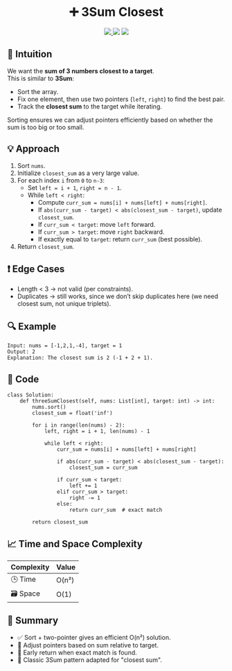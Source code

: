 <h1 align="center">➕ 3Sum Closest</h1>

<p align="center">
  <a href="https://leetcode.com/problems/3sum-closest/">
    <img src="https://img.shields.io/badge/LeetCode-3Sum%20Closest-brightgreen?logo=leetcode&style=flat-square" />
  </a>
  <img src="https://img.shields.io/badge/Difficulty-Medium-orange?style=flat-square" />
  <img src="https://img.shields.io/badge/Category-Two%20Pointers%2C%20Sorting%2C%20Array-blueviolet?style=flat-square" />
</p>

## 🧠 Intuition

We want the **sum of 3 numbers closest to a target**.  
This is similar to **3Sum**:
- Sort the array.
- Fix one element, then use two pointers (`left`, `right`) to find the best pair.
- Track the **closest sum** to the target while iterating.

Sorting ensures we can adjust pointers efficiently based on whether the sum is too big or too small.

## 💡 Approach

1. Sort `nums`.  
2. Initialize `closest_sum` as a very large value.  
3. For each index `i` from `0` to `n-3`:
   - Set `left = i + 1`, `right = n - 1`.  
   - While `left < right`:
     - Compute `curr_sum = nums[i] + nums[left] + nums[right]`.
     - If `abs(curr_sum - target) < abs(closest_sum - target)`, update `closest_sum`.
     - If `curr_sum < target`: move `left` forward.
     - If `curr_sum > target`: move `right` backward.
     - If exactly equal to `target`: return `curr_sum` (best possible).  
4. Return `closest_sum`.

## ❗ Edge Cases

- Length < 3 → not valid (per constraints).  
- Duplicates → still works, since we don’t skip duplicates here (we need closest sum, not unique triplets).  

## 🔍 Example

```
Input: nums = [-1,2,1,-4], target = 1
Output: 2
Explanation: The closest sum is 2 (-1 + 2 + 1).
```

## 🧾 Code

```
class Solution:
    def threeSumClosest(self, nums: List[int], target: int) -> int:
        nums.sort()
        closest_sum = float('inf')

        for i in range(len(nums) - 2):
            left, right = i + 1, len(nums) - 1

            while left < right:
                curr_sum = nums[i] + nums[left] + nums[right]

                if abs(curr_sum - target) < abs(closest_sum - target):
                    closest_sum = curr_sum

                if curr_sum < target:
                    left += 1
                elif curr_sum > target:
                    right -= 1
                else:
                    return curr_sum  # exact match

        return closest_sum
```
## 📈 Time and Space Complexity

| Complexity | Value |
|------------|--------|
| 🕒 Time     | O(n²)   |
| 🗃️ Space    | O(1)   |

## 📌 Summary

- ✅ Sort + two-pointer gives an efficient O(n²) solution.
- 🔄 Adjust pointers based on sum relative to target.
- 🚀 Early return when exact match is found.
- 🧠 Classic 3Sum pattern adapted for "closest sum".
